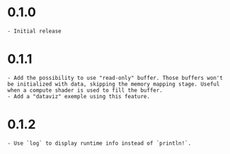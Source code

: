 # 0.1.0

    - Initial release

# 0.1.1

    - Add the possibility to use "read-only" buffer. Those buffers won't be initialized with data, skipping the memory mapping stage. Useful when a compute shader is used to fill the buffer.
    - Add a "dataviz" exemple using this feature.

# 0.1.2

    - Use `log` to display runtime info instead of `println!`.
